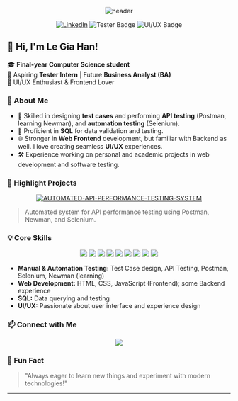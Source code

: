 <!-- Banner or Profile Header -->
<p align="center">
  <img src="https://capsule-render.vercel.app/api?type=waving&color=0:2b5876,100:4e4376&height=200&section=header&text=LeGiaHan%20&fontSize=45&fontAlignY=40&desc=Aspiring%20Tester%20%7C%20UI%2FUX%20Enthusiast%20%7C%20CS%20Student&descAlignY=65&descAlign=50" alt="header"/>
</p>

<p align="center">
  <a href="https://www.linkedin.com/in/legiahan2705/"><img src="https://img.shields.io/badge/LinkedIn-blue?logo=linkedin&logoColor=white" alt="LinkedIn"></a>
  <img src="https://img.shields.io/badge/Tester%20in%20the%20making-automation-green" alt="Tester Badge">
  <img src="https://img.shields.io/badge/UI/UX%20Lover-ff69b4" alt="UI/UX Badge">
</p>


## 👋 Hi, I'm Le Gia Han!

🎓 **Final-year Computer Science student**  
🔎 Aspiring **Tester Intern** | Future **Business Analyst (BA)**  
🎨 UI/UX Enthusiast & Frontend Lover


### 🚀 About Me

- 📝 Skilled in designing **test cases** and performing **API testing** (Postman, learning Newman), and **automation testing** (Selenium).
- 💾 Proficient in **SQL** for data validation and testing.
- 🌐 Stronger in **Web Frontend** development, but familiar with Backend as well. I love creating seamless **UI/UX** experiences.
- 🛠️ Experience working on personal and academic projects in web development and software testing.


### 🌟 Highlight Projects

<p align="center">
  <a href="https://github.com/legiahan2705/AUTOMATED-API-PERFORMANCE-TESTING-SYSTEM">
    <img src="https://img.shields.io/badge/AUTOMATED--API--PERFORMANCE--TESTING--SYSTEM-181717?style=for-the-badge&logo=github" alt="AUTOMATED-API-PERFORMANCE-TESTING-SYSTEM" />
  </a>
</p>

> Automated system for API performance testing using Postman, Newman, and Selenium.


### 💡 Core Skills

<p align="center">
  <img src="https://img.shields.io/badge/Postman-FF6C37?logo=postman&logoColor=white" />
  <img src="https://img.shields.io/badge/Selenium-43B02A?logo=selenium&logoColor=white" />
  <img src="https://img.shields.io/badge/Newman-3B3B3B?logo=newman&logoColor=white" />
  <img src="https://img.shields.io/badge/SQL-336791?logo=postgresql&logoColor=white" />
  <img src="https://img.shields.io/badge/HTML5-E34F26?logo=html5&logoColor=white" />
  <img src="https://img.shields.io/badge/CSS3-1572B6?logo=css3&logoColor=white" />
  <img src="https://img.shields.io/badge/JavaScript-F7DF1E?logo=javascript&logoColor=black" />
  <img src="https://img.shields.io/badge/UI/UX-ff69b4" />
  <img src="https://img.shields.io/badge/TailwindCSS-38BDF8?logo=tailwind-css&logoColor=white" />
</p>

- **Manual & Automation Testing:** Test Case design, API Testing, Postman, Selenium, Newman (learning)
- **Web Development:** HTML, CSS, JavaScript (Frontend); some Backend experience
- **SQL:** Data querying and testing
- **UI/UX:** Passionate about user interface and experience design


### 📫 Connect with Me

<p align="center">
  <a href="https://www.linkedin.com/in/legiahan2705/">
    <img src="https://img.shields.io/badge/LinkedIn-blue?logo=linkedin&logoColor=white" />
  </a>
</p>


### 💬 Fun Fact

> "Always eager to learn new things and experiment with modern technologies!"

---

<!--
**legiahan2705/legiahan2705** is a ✨ special ✨ repository because its `README.md` (this file) appears on your GitHub profile.
-->
